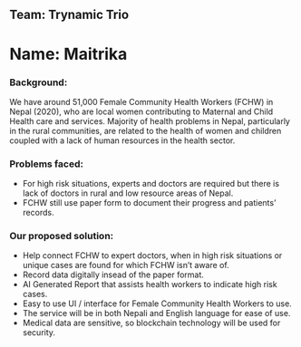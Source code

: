 ## Team: Trynamic Trio

# Name: Maitrika

### Background:

We have around 51,000 Female Community Health Workers (FCHW) in Nepal (2020), who are local women contributing to Maternal and Child Health care and services. Majority of health problems in Nepal, particularly in the rural communities, are related to the health of women and children coupled with a lack of human resources in the health sector.

### Problems faced:

- For high risk situations, experts and doctors are required but there is lack of doctors in rural and low resource areas of Nepal.
- FCHW still use paper form to document their progress and patients’ records.

### Our proposed solution:

- Help connect FCHW to expert doctors, when in high risk situations or unique cases are found for which FCHW isn’t aware of.
- Record data digitally insead of the paper format.
- AI Generated Report that assists health workers to indicate high risk cases.
- Easy to use UI / interface for Female Community Health Workers to use.
- The service will be in both Nepali and English language for ease of use.
- Medical data are sensitive, so blockchain technology will be used for security.
